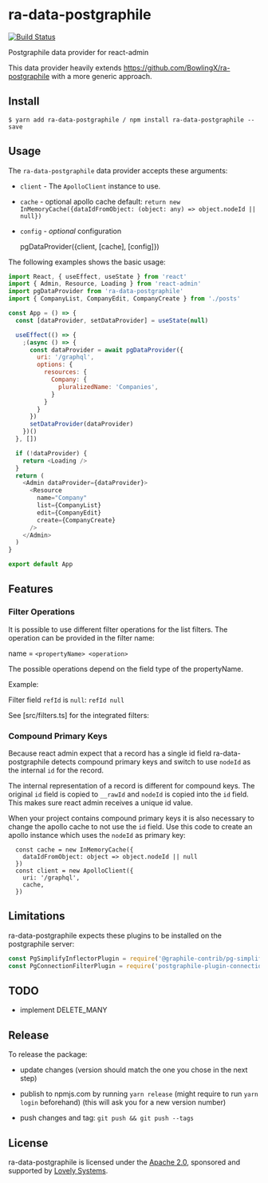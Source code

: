 # ra-data-postgraphile

[![Build Status](https://travis-ci.com/lovelysystems/ra-data-postgraphile.svg?branch=master)](https://travis-ci.com/lovelysystems/ra-data-postgraphile)

Postgraphile data provider for react-admin

This data provider heavily extends https://github.com/BowlingX/ra-postgraphile with a more generic approach.

## Install

    $ yarn add ra-data-postgraphile / npm install ra-data-postgraphile --save

## Usage

The `ra-data-postgraphile` data provider accepts these arguments:

- `client` - The `ApolloClient` instance to use.
- `cache` - optional apollo cache
   default:
    `return new InMemoryCache({dataIdFromObject: (object: any) => object.nodeId || null})`
- `config` - _optional_ configuration

    pgDataProvider({client, [cache], [config]})

The following examples shows the basic usage:

```js
import React, { useEffect, useState } from 'react'
import { Admin, Resource, Loading } from 'react-admin'
import pgDataProvider from 'ra-data-postgraphile'
import { CompanyList, CompanyEdit, CompanyCreate } from './posts'

const App = () => {
  const [dataProvider, setDataProvider] = useState(null)

  useEffect(() => {
    ;(async () => {
      const dataProvider = await pgDataProvider({
        uri: '/graphql',
        options: {
          resources: {
            Company: {
              pluralizedName: 'Companies',
            }
          }
        }
      })
      setDataProvider(dataProvider)
    })()
  }, [])

  if (!dataProvider) {
    return <Loading />
  }
  return (
    <Admin dataProvider={dataProvider}>
      <Resource
        name="Company"
        list={CompanyList}
        edit={CompanyEdit}
        create={CompanyCreate}
      />
    </Admin>
  )
}

export default App
```

## Features

### Filter Operations

It is possible to use different filter operations for the list filters.
The operation can be provided in the filter name:

name = `<propertyName> <operation>`

The possible operations depend on the field type of the propertyName.

Example:

Filter field `refId` is `null`: `refId null`

See [src/filters.ts] for the integrated filters:

### Compound Primary Keys

Because react admin expect that a record has a single id field
ra-data-postgraphile detects compound primary keys and switch to use `nodeId`
as the internal `id` for the record.

The internal representation of a record is different for compound keys. The
original `id` field is copied to `__rawId` and `nodeId` is copied into the `id`
field. This makes sure react admin receives a unique id value.

When your project contains compound primary keys it is also necessary to
change the apollo cache to not use the `id` field. Use this code to create an
apollo instance which uses the `nodeId` as primary key:

```
  const cache = new InMemoryCache({
    dataIdFromObject: object => object.nodeId || null
  })
  const client = new ApolloClient({
    uri: '/graphql',
    cache,
  })
```

## Limitations

ra-data-postgraphile expects these plugins to be installed on the postgraphile server:

```js
const PgSimplifyInflectorPlugin = require('@graphile-contrib/pg-simplify-inflector')
const PgConnectionFilterPlugin = require('postgraphile-plugin-connection-filter')
```

## TODO

 - implement DELETE_MANY

## Release

To release the package:

* update changes (version should match the one you chose in the next step)

* publish to npmjs.com by running `yarn release` (might require to run `yarn login` beforehand)
  (this will ask you for a new version number)

* push changes and tag: `git push && git push --tags`

## License

ra-data-postgraphile is licensed under the [Apache 2.0](https://github.com/lovelysystems/ra-data-postgraphile/blob/master/LICENSE), sponsored and supported by [Lovely Systems](https://www.lovelysystems.com).
